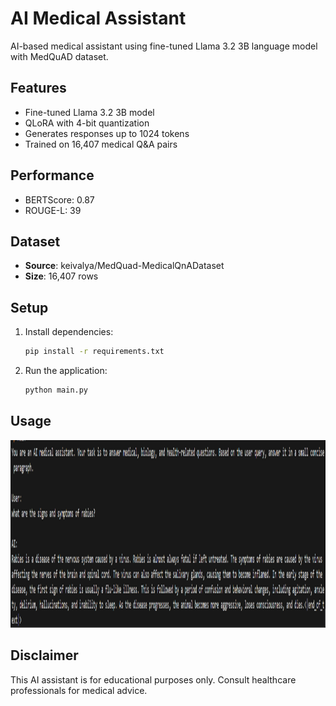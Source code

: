 # AI Medical Assistant

AI-based medical assistant using fine-tuned Llama 3.2 3B language model with MedQuAD dataset.

## Features

- Fine-tuned Llama 3.2 3B model
- QLoRA with 4-bit quantization
- Generates responses up to 1024 tokens
- Trained on 16,407 medical Q&A pairs

## Performance

- BERTScore: 0.87
- ROUGE-L: 39

## Dataset

- **Source**: keivalya/MedQuad-MedicalQnADataset
- **Size**: 16,407 rows

## Setup

1. Install dependencies:
   ```bash
   pip install -r requirements.txt
   ```

2. Run the application:
   ```bash
   python main.py
   ```

## Usage

<img src="image.png" alt="Description" style="width: 800px; height: 300px;">


## Disclaimer

This AI assistant is for educational purposes only. Consult healthcare professionals for medical advice.